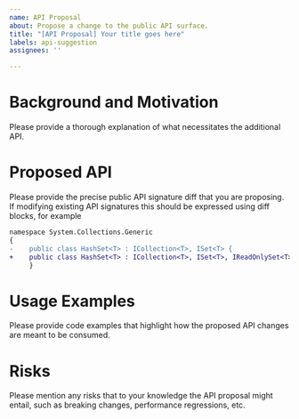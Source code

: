 ```yaml
---
name: API Proposal
about: Propose a change to the public API surface.
title: "[API Proposal] Your title goes here"
labels: api-suggestion
assignees: ''

---
```


# Background and Motivation

Please provide a thorough explanation of what necessitates the additional API.

# Proposed API

Please provide the precise public API signature diff that you are proposing. If modifying existing API signatures this should be expressed using diff blocks, for example
```diff
namespace System.Collections.Generic
{
-    public class HashSet<T> : ICollection<T>, ISet<T> {
+    public class HashSet<T> : ICollection<T>, ISet<T>, IReadOnlySet<T> {
     }
```

# Usage Examples

Please provide code examples that highlight how the proposed API changes are meant to be consumed.

# Risks

Please mention any risks that to your knowledge the API proposal might entail, such as breaking changes, performance regressions, etc.
